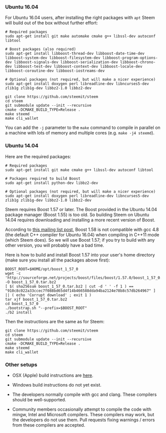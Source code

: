 ### Ubuntu 16.04

For Ubuntu 16.04 users, after installing the right packages with `apt` Steem will build out of the box without further effort:

    # Required packages
    sudo apt-get install git make automake cmake g++ libssl-dev autoconf libtool

    # Boost packages (also required)
    sudo apt-get install libboost-thread-dev libboost-date-time-dev libboost-system-dev libboost-filesystem-dev libboost-program-options-dev libboost-signals-dev libboost-serialization-dev libboost-chrono-dev libboost-test-dev libboost-context-dev libboost-locale-dev libboost-coroutine-dev libboost-iostreams-dev

    # Optional packages (not required, but will make a nicer experience)
    sudo apt-get install doxygen perl libreadline-dev libncurses5-dev zlib1g zlib1g-dev libbz2-1.0 libbz2-dev

    git clone https://github.com/steemit/steem
    cd steem
    git submodule update --init --recursive
    cmake -DCMAKE_BUILD_TYPE=Release .
    make steemd
    make cli_wallet

You can add the `-j` parameter to the `make` command to compile in parallel on a machine with lots of memory and multiple cores (e.g. `make -j4 steemd`).

### Ubuntu 14.04

Here are the required packages:

    # Required packages
    sudo apt-get install git make cmake g++ libssl-dev autoconf libtool

    # Packages required to build Boost
    sudo apt-get install python-dev libbz2-dev

    # Optional packages (not required, but will make a nicer experience)
    sudo apt-get install doxygen perl libreadline-dev libncurses5-dev zlib1g zlib1g-dev libbz2-1.0 libbz2-dev

Steem requires Boost 1.57 or later. The Boost provided in the Ubuntu 14.04 package manager (Boost 1.55) is too old. So building Steem on Ubuntu 14.04 requires downloading and installing a more recent version of Boost.

According to [this mailing list post](http://boost.2283326.n4.nabble.com/1-58-1-bugfix-release-necessary-td4674686.html), Boost 1.58 is not compatible with gcc 4.8 (the default C++ compiler for Ubuntu 16.04) when compiling in C++11 mode (which Steem does). So we will use Boost 1.57; if you try to build with any other version, you will probably have a bad time.

Here is how to build and install Boost 1.57 into your user's home directory (make sure you install all the packages above first):

    BOOST_ROOT=$HOME/opt/boost_1_57_0
    wget -c 'http://sourceforge.net/projects/boost/files/boost/1.57.0/boost_1_57_0.tar.bz2/download' -O boost_1_57_0.tar.bz2
    [ $( sha256sum boost_1_57_0.tar.bz2 | cut -d ' ' -f 1 ) == "910c8c022a33ccec7f088bd65d4f14b466588dda94ba2124e78b8c57db264967" ] || ( echo 'Corrupt download' ; exit 1 )
    tar xjf boost_1_57_0.tar.bz2
    cd boost_1_57_0
    ./bootstrap.sh "--prefix=$BOOST_ROOT"
    ./b2 install

Then the instructions are the same as for Steem:

    git clone https://github.com/steemit/steem
    cd steem
    git submodule update --init --recursive
    cmake -DCMAKE_BUILD_TYPE=Release .
    make steemd
    make cli_wallet

### Other setups

- OSX (Apple) build instructions are [here](BUILD_OSX.md).
- Windows build instructions do not yet exist.

- The developers normally compile with gcc and clang. These compilers should be well-supported.
- Community members occasionally attempt to compile the code with mingw, Intel and Microsoft compilers. These compilers may work, but the developers do not use them. Pull requests fixing warnings / errors from these compilers are accepted.
